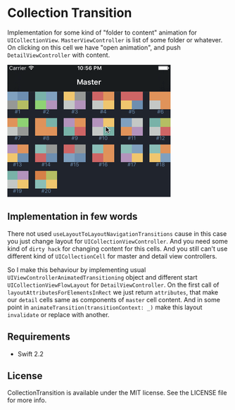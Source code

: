 # Collection Transition

Implementation for some kind of "folder to content" animation for  `UICollectionView`. `MasterViewController` is list of some folder or whatever. On clicking on this cell we have "open animation", and push `DetailViewController` with content.

![](example.gif)

## Implementation in few words

There not used `useLayoutToLayoutNavigationTransitions` cause in this case you just change layout for `UICollectionViewController`. And you need some kind of `dirty hack` for changing content for this cells. And you still can't use different kind of `UICollectionCell` for master and detail view controllers.

So I make this behaviour by implementing usual `UIViewControllerAnimatedTransitioning` object and different start `UICollectionViewFlowLayout` for `DetailViewController`.  On the first call of `layoutAttributesForElementsInRect` we just return `attributes`, that make our `detail` cells same as components of `master` cell content. And in some point in `animateTransition(transitionContext: _)` make this layout `invalidate` or replace with another.

## Requirements 

- Swift 2.2

## License

CollectionTransition is available under the MIT license. See the LICENSE file for more info.

